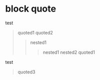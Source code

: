 # block quote
test
> quoted1
> quoted2
> > nested1
> > > nested1
> > nested2
> quoted1

test
> quoted3

